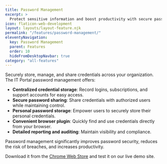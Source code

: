 ```yaml
---
title: Password Management
excerpt: >
  Protect sensitive information and boost productivity with secure password management.
icon: flaticon-web-development
layout: layouts/layout-feature.njk
permalink: "/features/password-management/"
eleventyNavigation:
  key: Password Management
  parent: Features
  order: 10
  hideFromDesktopNavbar: true
category: "all-features"
---
```


Securely store, manage, and share credentials across your organization. The IT Portal password management offers:

- **Centralized credential storage**: Record logins, subscriptions, and support accounts for easy access.
- **Secure password sharing**: Share credentials with authorized users while maintaining control.
- **Personal password storage**: Empower users to securely store their personal credentials.
- **Convenient browser plugin**: Quickly find and use credentials directly from your browser.
- **Detailed reporting and auditing**: Maintain visibility and compliance.

Password management significantly improves password security, reduces the risk of breaches, and increases productivity.

Download it from the <a href="https://chrome.google.com/webstore/detail/it-portal-password-lookup/dijocadohljfnagfjhpglffpmcodjpgn" class="read-more">Chrome Web Store</a> and test it on our live demo site.